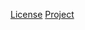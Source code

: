 [License](http://www.apache.org/licenses/LICENSE-2.0.txt)
[Project](http://james.apache.org/mime4j)
